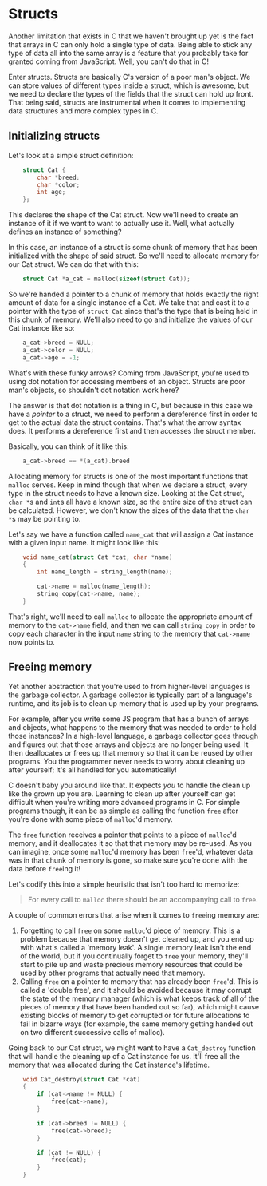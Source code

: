 # Structs

Another limitation that exists in C that we haven't brought up yet is the fact that arrays in C can only hold a single type of data. Being able to stick any type of data all into the same array is a feature that you probably take for granted coming from JavaScript. Well, you can't do that in C!

Enter structs. Structs are basically C's version of a poor man's object. We can store values of different types inside a struct, which is awesome, but we need to declare the types of the fields that the struct can hold up front. That being said, structs are instrumental when it comes to implementing data structures and more complex types in C. 

## Initializing structs

Let's look at a simple struct definition:
```c
    struct Cat {
        char *breed;
        char *color;
        int age;
    };
```
This declares the shape of the Cat struct. Now we'll need to create an instance of it if we want to want to actually use it. Well, what actually defines an instance of something?

In this case, an instance of a struct is some chunk of memory that has been initialized with the shape of said struct. So we'll need to allocate memory for our Cat struct. We can do that with this:
```c
    struct Cat *a_cat = malloc(sizeof(struct Cat));
```
So we're handed a pointer to a chunk of memory that holds exactly the right amount of data for a single instance of a Cat. We take that and cast it to a pointer with the type of `struct Cat` since that's the type that is being held in this chunk of memory. We'll also need to go and initialize the values of our Cat instance like so:
```c
    a_cat->breed = NULL;
    a_cat->color = NULL;
    a_cat->age = -1;
```
What's with these funky arrows? Coming from JavaScript, you're used to using dot notation for accessing members of an object. Structs are poor man's objects, so shouldn't dot notation work here?

The answer is that dot notation is a thing in C, but because in this case we have a _pointer_ to a struct, we need to perform a dereference first in order to get to the actual data the struct contains. That's what the arrow syntax does. It performs a dereference first and then accesses the struct member. 

Basically, you can think of it like this:
```c
    a_cat->breed == *(a_cat).breed
```

Allocating memory for structs is one of the most important functions that `malloc` serves. Keep in mind though that when we declare a struct, every type in the struct needs to have a known size. Looking at the Cat struct, `char *`s and `int`s all have a known size, so the entire size of the struct can be calculated. However, we don't know the sizes of the data that the `char *`s may be pointing to. 

Let's say we have a function called `name_cat` that will assign a Cat instance with a given input name. It might look like this:
```c
    void name_cat(struct Cat *cat, char *name)
    {
        int name_length = string_length(name);

        cat->name = malloc(name_length);
        string_copy(cat->name, name);
    }
```
That's right, we'll need to call `malloc` to allocate the appropriate amount of memory to the `cat->name` field, and then we can call `string_copy` in order to copy each character in the input `name` string to the memory that `cat->name` now points to. 

## Freeing memory

Yet another abstraction that you're used to from higher-level languages is the garbage collector. A garbage collector is typically part of a language's runtime, and its job is to clean up memory that is used up by your programs. 

For example, after you write some JS program that has a bunch of arrays and objects, what happens to the memory that was needed to order to hold those instances? In a high-level language, a garbage collector goes through and figures out that those arrays and objects are no longer being used. It then deallocates or frees up that memory so that it can be reused by other programs. You the programmer never needs to worry about cleaning up after yourself; it's all handled for you automatically!

C doesn't baby you around like that. It expects _you_ to handle the clean up like the grown up you are. Learning to clean up after yourself can get difficult when you're writing more advanced programs in C. For simple programs though, it can be as simple as calling the function `free` after you're done with some piece of `malloc`'d memory. 

The `free` function receives a pointer that points to a piece of `malloc`'d memory, and it deallocates it so that that memory may be re-used. As you can imagine, once some `malloc`'d memory has been `free`'d, whatever data was in that chunk of memory is gone, so make sure you're done with the data before `free`ing it!

Let's codify this into a simple heuristic that isn't too hard to memorize: 
> For every call to `malloc` there should be an accompanying call to `free`.

A couple of common errors that arise when it comes to `free`ing memory are:
1. Forgetting to call `free` on some `malloc`'d piece of memory. This is a problem because that memory doesn't get cleaned up, and you end up with what's called a 'memory leak'. A single memory leak isn't the end of the world, but if you continually forget to `free` your memory, they'll start to pile up and waste precious memory resources that could be used by other programs that actually need that memory. 
2. Calling `free` on a pointer to memory that has already been `free`'d. This is called a 'double free', and it should be avoided because it may corrupt the state of the memory manager (which is what keeps track of all of the pieces of memory that have been handed out so far), which might cause existing blocks of memory to get corrupted or for future allocations to fail in bizarre ways (for example, the same memory getting handed out on two different successive calls of malloc).

Going back to our Cat struct, we might want to have a `Cat_destroy` function that will handle the cleaning up of a Cat instance for us. It'll free all the memory that was allocated during the Cat instance's lifetime.
```c
    void Cat_destroy(struct Cat *cat)
    {
        if (cat->name != NULL) {
            free(cat->name);
        }

        if (cat->breed != NULL) {
            free(cat->breed);
        }

        if (cat != NULL) {
            free(cat);
        }
    }
```
